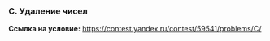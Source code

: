 ### C. Удаление чисел

**Ссылка на условие:** <https://contest.yandex.ru/contest/59541/problems/C/>
